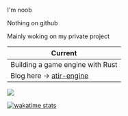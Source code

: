 I'm noob

Nothing on github

Mainly woking on my private project

| **Current**                                                  |
| ------------------------------------------------------------ |
| Building a game engine with Rust                             |
| Blog here -> [atir-engine](https://summonsteve.github.io/blog/2022/atir/) |



[![](https://img.shields.io/badge/Rust-black?style=for-the-badge&logo=rust&logoColor=#E57324)](https://www.rust-lang.org/)

[![wakatime stats](https://github-readme-stats.vercel.app/api/wakatime?username=MyAngelATRI&layout=compact)](https://github.com/anuraghazra/github-readme-stats)


<!--
**SummonSteve/SummonSteve** is a ✨ _special_ ✨ repository because its `README.md` (this file) appears on your GitHub profile.
